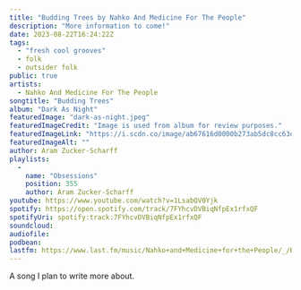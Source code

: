 ```yaml
---
title: "Budding Trees by Nahko And Medicine For The People"
description: "More information to come!"
date: 2023-08-22T16:24:22Z
tags:
  - "fresh cool grooves"
  - folk
  - outsider folk
public: true
artists:
  - Nahko And Medicine For The People
songtitle: "Budding Trees"
album: "Dark As Night"
featuredImage: "dark-as-night.jpeg"
featuredImageCredit: "Image is used from album for review purposes."
featuredImageLink: "https://i.scdn.co/image/ab67616d0000b273ab5dc8cc63d7cfa1f07732c8"
featuredImageAlt: ""
author: Aram Zucker-Scharff
playlists:
  -
    name: "Obsessions"
    position: 355
    author: Aram Zucker-Scharff
youtube: https://www.youtube.com/watch?v=1LsabQV0Yjk
spotify: https://open.spotify.com/track/7FYhcvDVBiqNfpEx1rfxQF
spotifyUri: spotify:track:7FYhcvDVBiqNfpEx1rfxQF
soundcloud:
audiofile:
podbean:
lastfm: https://www.last.fm/music/Nahko+and+Medicine+for+the+People/_/Budding+Trees
---
```


A song I plan to write more about.
		
